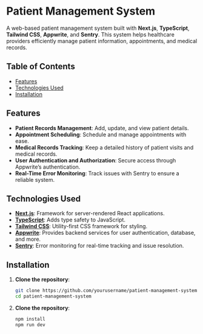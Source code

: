 # Patient Management System

A web-based patient management system built with **Next.js**, **TypeScript**, **Tailwind CSS**, **Appwrite**, and **Sentry**. This system helps healthcare providers efficiently manage patient information, appointments, and medical records.

## Table of Contents
- [Features](#features)
- [Technologies Used](#technologies-used)
- [Installation](#installation)
<!-- - [Environment Variables](#environment-variables)
- [Usage](#usage)
- [Contributing](#contributing)
- [License](#license) -->

## Features

- **Patient Records Management**: Add, update, and view patient details.
- **Appointment Scheduling**: Schedule and manage appointments with ease.
- **Medical Records Tracking**: Keep a detailed history of patient visits and medical records.
- **User Authentication and Authorization**: Secure access through Appwrite’s authentication.
- **Real-Time Error Monitoring**: Track issues with Sentry to ensure a reliable system.

## Technologies Used

- **[Next.js](https://nextjs.org/)**: Framework for server-rendered React applications.
- **[TypeScript](https://www.typescriptlang.org/)**: Adds type safety to JavaScript.
- **[Tailwind CSS](https://tailwindcss.com/)**: Utility-first CSS framework for styling.
- **[Appwrite](https://appwrite.io/)**: Provides backend services for user authentication, database, and more.
- **[Sentry](https://sentry.io/)**: Error monitoring for real-time tracking and issue resolution.

## Installation

1. **Clone the repository**:
   ```bash
   git clone https://github.com/yourusername/patient-management-system.git
   cd patient-management-system

2. **Clone the repository**:
   ```bash
   npm install
   npm run dev
